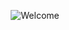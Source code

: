 <p align="center">
  <img src="https://github.com/solidsonder/solidsonder/main/solidsonner.png" alt="Welcome"/>
</p>
